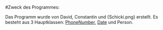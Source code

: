 #Zweck des Programmes:

Das Programm wurde von David, Constantin und {Schicki.png} erstellt.
Es besteht aus 3 Hauptklassen:
[PhoneNumber](phoneNumber.md), [Date](date.md) und Person.

